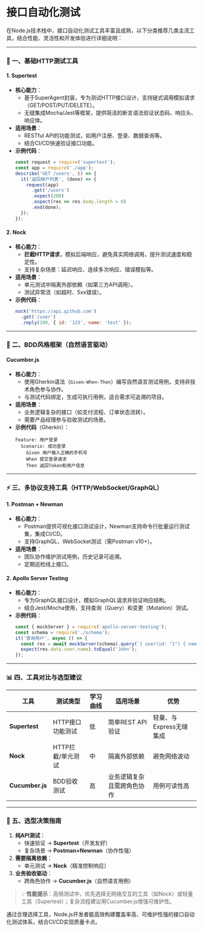 # 接口自动化测试
在Node.js技术栈中，接口自动化测试工具丰富且成熟，以下分类推荐几类主流工具，结合性能、灵活性和开发体验进行详细说明：

---

### 🧪 **一、基础HTTP测试工具**  
#### 1. **Supertest**  
- **核心能力**：  
  - 基于SuperAgent封装，专为测试HTTP接口设计，支持链式调用模拟请求（GET/POST/PUT/DELETE）。  
  - 无缝集成Mocha/Jest等框架，提供简洁的断言语法验证状态码、响应头、响应体。  
- **适用场景**：  
  - RESTful API的功能测试，如用户注册、登录、数据查询等。  
  - 结合CI/CD快速验证接口功能。  
- **示例代码**：  
  ```javascript
  const request = require('supertest');
  const app = require('./app');
  describe('GET /users', () => {
    it('返回用户列表', (done) => {
      request(app)
        .get('/users')
        .expect(200)
        .expect(res => res.body.length > 0)
        .end(done);
    });
  });
  ```

#### 2. **Nock**  
- **核心能力**：  
  - **拦截HTTP请求**，模拟后端响应，避免真实网络调用，提升测试速度和稳定性。  
  - 支持复杂场景：延迟响应、连续多次响应、错误模拟等。  
- **适用场景**：  
  - 单元测试中隔离外部依赖（如第三方API调用）。  
  - 测试异常流（如超时、5xx错误）。  
- **示例代码**：  
  ```javascript
  nock('https://api.github.com')
    .get('/user')
    .reply(200, { id: '123', name: 'test' });
  ```

---

### 🧩 **二、BDD风格框架（自然语言驱动）**  
#### **Cucumber.js**  
- **核心能力**：  
  - 使用Gherkin语法（`Given-When-Then`）编写自然语言测试用例，支持非技术角色参与协作。  
  - 与测试代码绑定，生成可执行用例，适合需求可追溯的项目。  
- **适用场景**：  
  - 业务逻辑复杂的接口（如支付流程、订单状态流转）。  
  - 需要产品经理参与验收测试的场景。  
- **示例代码**（Gherkin）：  
  ```gherkin
  Feature: 用户登录
    Scenario: 成功登录
      Given 用户输入正确的手机号
      When 提交登录请求
      Then 返回Token和用户信息
  ```

---

### ⚡ **三、多协议支持工具（HTTP/WebSocket/GraphQL）**  
#### 1. **Postman + Newman**  
- **核心能力**：  
  - Postman提供可视化接口测试设计，Newman支持命令行批量运行测试集，集成CI/CD。  
  - 支持GraphQL、WebSocket测试（需Postman v10+）。  
- **适用场景**：  
  - 团队协作维护测试用例，历史记录可追溯。  
  - 定期巡检线上接口。  

#### 2. **Apollo Server Testing**  
- **核心能力**：  
  - 专为GraphQL接口设计，模拟GraphQL请求并验证响应结构。  
  - 结合Jest/Mocha使用，支持查询（Query）和变更（Mutation）测试。  
- **示例代码**：  
  ```javascript
  const { mockServer } = require('apollo-server-testing');
  const schema = require('./schema');
  it('查询用户', async () => {
    const res = await mockServer(schema).query(`{ user(id: "1") { name } }`);
    expect(res.data.user.name).toEqual('John');
  });
  ```

---

### 📊 **四、工具对比与选型建议**
| **工具**         | **测试类型**       | **学习曲线** | **适用场景**                     | **优势**                  |
|------------------|--------------------|--------------|----------------------------------|---------------------------|
| **Supertest**    | HTTP接口功能测试  | 低           | 简单REST API验证               | 轻量、与Express无缝集成   |
| **Nock**         | HTTP拦截/单元测试 | 中           | 隔离外部依赖                   | 避免网络波动              |
| **Cucumber.js**  | BDD验收测试       | 高           | 业务逻辑复杂且需跨角色协作     | 用例可读性高              |

---

### 🔧 **五、选型决策指南**  
1. **纯API测试**：  
   - 快速验证 → **Supertest**（开发友好）  
   - 复杂场景 → **Postman+Newman**（协作性强）  
2. **需要隔离依赖**：  
   - 单元测试 → **Nock**（精准控制响应）  
3. **业务验收驱动**：  
   - 跨角色协作 → **Cucumber.js**（自然语言用例）  

> 💡 **性能提示**：高频测试中，优先选择无网络交互的工具（如Nock）或轻量工具（Supertest）；复杂流程建议用Cucumber.js增强可维护性。

通过合理选择工具，Node.js开发者能高效构建覆盖率高、可维护性强的接口自动化测试体系，结合CI/CD实现质量卡点。